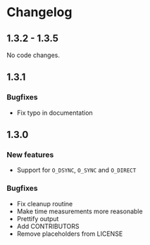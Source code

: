# Changelog
## 1.3.2 - 1.3.5

No code changes.

## 1.3.1
### Bugfixes

* Fix typo in documentation

## 1.3.0
### New features

* Support for `O_DSYNC`, `O_SYNC` and `O_DIRECT`

### Bugfixes

* Fix cleanup routine
* Make time measurements more reasonable
* Prettify output
* Add CONTRIBUTORS
* Remove placeholders from LICENSE

